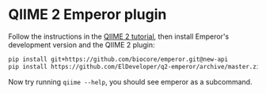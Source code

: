 # QIIME 2 Emperor plugin

Follow the instructions in the [QIIME 2
tutorial](https://github.com/qiime2/qiime2/wiki/Installing-and-using-QIIME-2),
then install Emperor's development version and the QIIME 2 plugin:

```bash
pip install git+https://github.com/biocore/emperor.git@new-api
pip install https://github.com/ElDeveloper/q2-emperor/archive/master.zip
```

Now try running `qiime --help`, you should see emperor as a subcommand.
